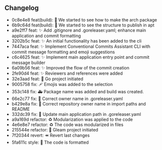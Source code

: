 ## Changelog
* 0c8e4e8 feat(build): :construction: We started to see how to make the arch package
* 6b9c64d feat(build): :construction: We started to see the structure to publish in apt
* a9e2ff7 feat: :sparkles: Add .gitignore and .goreleaser.yaml; enhance main application and commit formatting
* 3202b5c feat: :sparkles: An initial functionality has been added to the cli
* 7447aca feat: :sparkles: Implement Conventional Commits Assistant CLI with commit message formatting and emoji suggestions
* c6c4625 feat: :sparkles: Implement main application entry point and commit message builder
* 6a09b56 feat: :sparkles: Improved the flow of the commit creation
* 2fe90d4 feat: :sparkles: Reviewers and references were added
* 32e3aad feat: :tada: Go project initiated
* 9005758 fix: :adhesive_bandage: Emojis was added to the selection
* 353c148 fix: :ambulance: Package name was added and build was created.
* 66e2c77 fix: :bug: Correct owner name in .goreleaser.yaml
* b429e8a fix: :bug: Correct repository owner name in import paths and README
* 332dc39 fix: :bug: Update main application path in .goreleaser.yaml
* a9a169d refactor: :recycle: Modularization was applied to the code
* 4e6e8e7 refactor: :recycle: The code was modularized in files
* 215544e refactor: :tada: Gleam project initiated
* 7f20344 revert: :rewind: Revert last changes
* 5fa611c style: :art: The code is formatted
